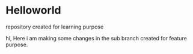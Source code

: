 # Helloworld
repository created for learning purpose

hi, Here i am making some changes in the sub branch created for feature purpose.
